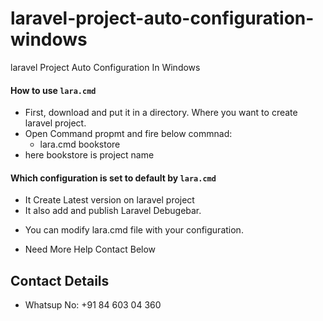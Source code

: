 # laravel-project-auto-configuration-windows
 laravel Project Auto Configuration In Windows

#### How to use `lara.cmd` 
- First, download and put it in a directory. Where you want to create laravel project.
- Open Command propmt and fire below commnad:
  - lara.cmd bookstore
- here bookstore is project name
  
#### Which configuration is set to default by `lara.cmd`

- It Create Latest version on laravel project
- It also add and publish Laravel Debugebar.


* You can modify lara.cmd file with your configuration.
- Need More Help Contact Below

## Contact Details

- Whatsup No: +91 84 603 04 360